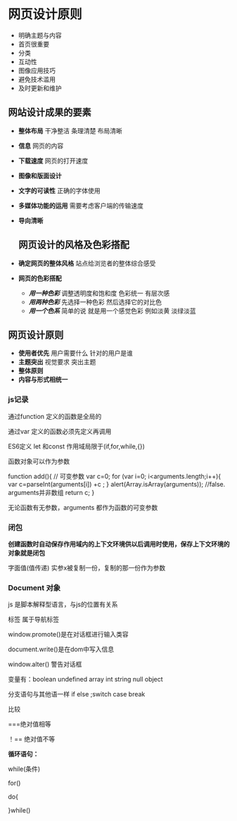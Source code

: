 # 网页设计原则

+ 明确主题与内容
+ 首页很重要
+ 分类
+ 互动性
+ 图像应用技巧
+ 避免技术滥用
+ 及时更新和维护

## 网站设计成果的要素

+ **整体布局**  干净整洁 条理清楚 布局清晰

+ **信息** 网页的内容

+ **下载速度** 网页的打开速度

+ **图像和版面设计** 

+ **文字的可读性** 正确的字体使用

+ **多媒体功能的运用** 需要考虑客户端的传输速度

+ **导向清晰** 

  ## 网页设计的风格及色彩搭配   


+ **确定网页的整体风格** 站点给浏览者的整体综合感受
+ **网页的色彩搭配** 
  + ***用一种色彩*** 调整透明度和饱和度 色彩统一 有层次感
  + ***用两种色彩*** 先选择一种色彩 然后选择它的对比色
  + ***用一个色系*** 简单的说 就是用一个感觉色彩 例如淡黄 淡绿淡蓝

## 网页设计原则

+ **使用者优先** 用户需要什么 针对的用户是谁
+ **主题突出** 视觉要求 突出主题
+ **整体原则** 
+ **内容与形式相统一** 

### js记录

通过function 定义的函数是全局的

通过var 定义的函数必须先定义再调用

ES6定义 let 和const 作用域局限于(if,for,while,{})

函数对象可以作为参数



function add(){ // 可变参数
var c=0;
for (var i=0; i<arguments.length;i++){
var c=parseInt(arguments[i]) +c ;
}
alert(Array.isArray(arguments)); //false. arguments并非数组
return c;
} 

无论函数有无参数，arguments 都作为函数的可变参数



### 闭包

**创建函数时自动保存作用域内的上下文环境供以后调用时使用，保存上下文环境的对象就是闭包**

字面值(值传递)  实参x被复制一份，复制的那一份作为参数





### Document 对象

js 是脚本解释型语言，与js的位置有关系



<nav> 标签 属于导航标签



window.promote()是在对话框进行输入类容

document.write()是在dom中写入信息

window.alter() 警告对话框

 变量有：boolean undefined array int  string null object

分支语句与其他语一样 if else ;switch case break

比较 

===绝对值相等

！== 绝对值不等

**循环语句：**

while(条件)  

for()

do{

}while()









